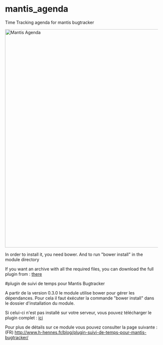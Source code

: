 # mantis_agenda
Time Tracking agenda for mantis bugtracker

<img src="http://www.h-hennes.fr/blog/wp-content/uploads/2011/08/mantis-suvi-temps-calendrie.jpg" alt="Mantis Agenda" width="720">

In order to install it, you need bower.
And to run "bower install" in the module directory

If you want an archive with all the required files, you can download the full plugin from : <a href="http://www.h-hennes.fr/blog/wp-content/uploads/modules/MantisBtAgenda-lastest.zip" target="_blank">there</a>

#plugin de suivi de temps pour Mantis Bugtracker

A partir de la version 0.3.0 le module utilise bower pour gérer les dépendances.
Pour cela il faut éxécuter la commande "bower install" dans le dossier d'installation du module.

Si celui-ci n'est pas installé sur votre serveur, vous pouvez télécharger le plugin complet : <a href="http://www.h-hennes.fr/blog/wp-content/uploads/modules/MantisBtAgenda-lastest.zip" target="_blank">ici</a>

Pour plus de détails sur ce module vous pouvez consulter la page suivante :
(FR) http://www.h-hennes.fr/blog/plugin-suivi-de-temps-pour-mantis-bugtracker/
